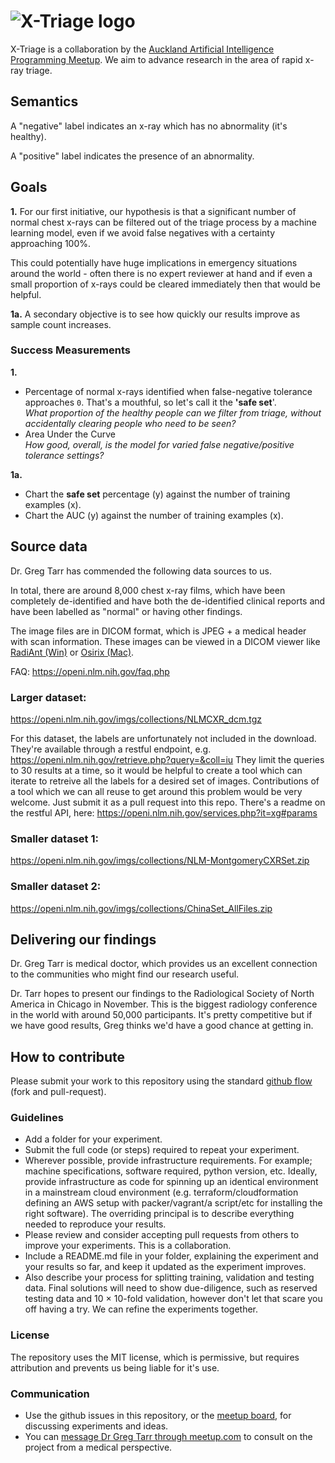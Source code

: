 # ![X-Triage logo](https://a-i-joe.github.io/auckland-ai-meetup-x-triage/X-Triage-banner.png "X-Triage (auckland-ai-meetup-x-triage)")

X-Triage is a collaboration by the [Auckland Artificial Intelligence Programming Meetup](https://www.meetup.com/Auckland-AI-Meetup/). We aim to advance research in the area of rapid x-ray triage.

## Semantics

A "negative" label indicates an x-ray which has no abnormality (it's healthy).

A "positive" label indicates the presence of an abnormality.

## Goals

**1.** For our first initiative, our hypothesis is that a significant number of normal chest x-rays can be filtered out of the triage process by a machine learning model, even if we avoid false negatives with a certainty approaching 100%. 

This could potentially have huge implications in emergency situations around the world - often there is no expert reviewer at hand and if even a small proportion of x-rays could be cleared immediately then that would be helpful.

**1a.** A secondary objective is to see how quickly our results improve as sample count increases.

### Success Measurements

**1.**

- Percentage of normal x-rays identified when false-negative tolerance approaches `0`. That's a mouthful, so let's call it the **'safe set**'.  
  *What proportion of the healthy people can we filter from triage, without accidentally clearing people who need to be seen?*
- Area Under the Curve  
  *How good, overall, is the model for varied false negative/positive tolerance settings?*

**1a.**

- Chart the **safe set** percentage (y) against the number of training examples (x).
- Chart the AUC (y) against the number of training examples (x).

## Source data

Dr. Greg Tarr has commended the following data sources to us.

In total, there are around 8,000 chest x-ray films, which have been completely de-identified and have both the de-identified clinical reports and have been labelled as "normal" or having other findings.

The image files are in DICOM format, which is JPEG + a medical header with scan information. These images can be viewed in a DICOM viewer like [RadiAnt (Win)](www.radiantviewer.com) or [Osirix (Mac)](www.osirix-viewer.com).

FAQ: https://openi.nlm.nih.gov/faq.php

### Larger dataset:  
https://openi.nlm.nih.gov/imgs/collections/NLMCXR_dcm.tgz

For this dataset, the labels are unfortunately not included in the download. They're available through a restful endpoint, e.g.  https://openi.nlm.nih.gov/retrieve.php?query=&coll=iu
They limit the queries to 30 results at a time, so it would be helpful to create a tool which can iterate to retreive all the labels for a desired set of images. Contributions of a tool which we can all reuse to get around this problem would be very welcome. Just submit it as a pull request into this repo. There's a readme on the restful API, here: https://openi.nlm.nih.gov/services.php?it=xg#params

### Smaller dataset 1:

https://openi.nlm.nih.gov/imgs/collections/NLM-MontgomeryCXRSet.zip

### Smaller dataset 2:

https://openi.nlm.nih.gov/imgs/collections/ChinaSet_AllFiles.zip

## Delivering our findings

Dr. Greg Tarr is medical doctor, which provides us an excellent connection to the communities who might find our research useful.

Dr. Tarr hopes to present our findings to the Radiological Society of North America in Chicago in November. This is the biggest radiology conference in the world with around 50,000 participants. It's pretty competitive but if we have good results, Greg thinks we'd have a good chance at getting in.

## How to contribute

Please submit your work to this repository using the standard [github flow](https://guides.github.com/introduction/flow/) (fork and pull-request).

### Guidelines

- Add a folder for your experiment.
- Submit the full code (or steps) required to repeat your experiment.
- Wherever possible, provide infrastructure requirements. For example; machine specifications, software required, python version, etc. Ideally, provide infrastructure as code for spinning up an identical environment in a mainstream cloud environment (e.g. terraform/cloudformation defining an AWS setup with packer/vagrant/a script/etc for installing the right software). The overriding principal is to describe everything needed to reproduce your results.
- Please review and consider accepting pull requests from others to improve your experiments. This is a collaboration.
- Include a README.md file in your folder, explaining the experiment and your results so far, and keep it updated as the experiment improves.
- Also describe your process for splitting training, validation and testing data. Final solutions will need to show due-diligence, such as reserved testing data and 10 × 10-fold validation, however don't let that scare you off having a try. We can refine the experiments together.

### License

The repository uses the MIT license, which is permissive, but requires attribution and prevents us being liable for it's use.

### Communication

- Use the github issues in this repository, or the [meetup board](https://www.meetup.com/Auckland-AI-Meetup/messages/boards/), for discussing experiments and ideas.
- You can [message Dr Greg Tarr through meetup.com](https://www.meetup.com/Auckland-AI-Meetup/members/115831142/) to consult on the project from a medical perspective.
